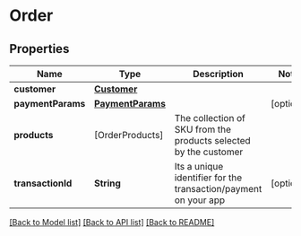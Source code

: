 # Order

## Properties
Name | Type | Description | Notes
------------ | ------------- | ------------- | -------------
**customer** | [**Customer**](Customer.md) |  | 
**paymentParams** | [**PaymentParams**](PaymentParams.md) |  | [optional] 
**products** | [OrderProducts] | The collection of SKU from the products selected by the customer | 
**transactionId** | **String** | Its a unique identifier for the transaction/payment on your app | [optional] 

[[Back to Model list]](../README.md#documentation-for-models) [[Back to API list]](../README.md#documentation-for-api-endpoints) [[Back to README]](../README.md)


